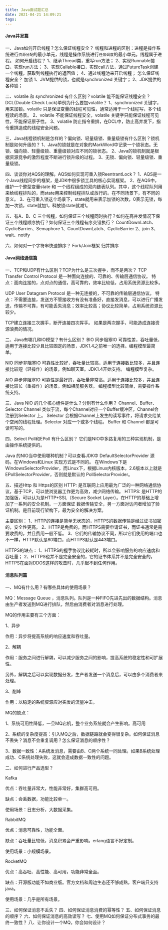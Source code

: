 ```yaml
---
title: Java面试题汇总
date: 2021-04-21 14:09:21
tags:
---
```

#### Java并发篇
一、Java如何开启线程？怎么保证线程安全？
线程和进程的区别：进程是操作系统进行`资源分配`的最小单元，线程是操作系统进行`任务调度`的最小单元。线程属于进程。
如何开启线程？
1、继承Thread类，重写run方法；
2、实现Runnable接口，实现run方法；
3、实现Callable接口，实现call方法，通过FutureTask创建一个线程，获取到线程执行的返回值；
4、通过线程池来开启线程；
怎么保证线程安全？
加锁
1、JVM提供的锁，也就是synchronized 关键字；
2、JDK提供的各种锁；


二、volatile 和 synchronized 有什么区别？volatile 能不能保证线程安全？DCL(Double Check Lock)单例为什么要加volatile？
1、synchronized 关键字，用来加锁。volatile 只是保证变量的线程可见性，通常适用于一个线程写，多个线程读的场景。
2、volatile 不能保证线程安全，volatile 关键字只能保证线程可见性，不能保证原子性。
3、volatile 防止指令重排，在DCL中，防止高并发下，指令重排造成的线程安全问题。


三、Java线程锁机制是怎样的？偏向锁、轻量级锁、重量级锁有什么区别？锁机制是如何升级的？
1、Java的锁就是在对象的MarkWord中记录一个锁状态。无锁、偏向锁、轻量级锁、重量级锁对应不同的锁状态。
2、Java的锁机制就是根据资源竞争的激烈程度不断进行锁升级的过程。
3、无锁、偏向锁、轻量级锁、重量级锁。


四、谈谈你对AQS的理解。AQS如何实现可重入锁ReentrantLock？
1、AQS是一个Java线程同步的框架，是JDK中很多锁工具的核心实现框架。
2、在AQS中，维护一个整型变量state 和 一个线程组成的双向链表队列。其中，这个线程队列用来给线程排队的，而state用来控制线程排队或放行的。在不同场景下，有不同的意义。
3、在可重入锁这个场景下，state就用来表示加锁的次数，0表示无锁，每加一次锁，state就加1，释放锁state就减1。


五、有A、B、C 三个线程，如何保证三个线程同时执行？如何在高并发情况下保证三个线程顺序执行？如何保证三个线程有序交错执行？
CountDownLatch、CyclicBarrier、Semaphore
1、CountDownLatch、CyclicBarrier
2、join
3、wait、notify

六、如何对一个字符串快速排序？
Fork/Join框架
归并排序


#### Java网络通信篇
一、TCP和UDP有什么区别？TCP为什么是三次握手，而不是两次？
TCP Transfer Control Protocol 是一种面向连接的、可靠的、传输层通信协议。
特点：面向连接的，点对点的通信，高可靠的，效率比较低，占用系统资源比较多。

UDP User Datagram Protocol 是一种无连接的，不可靠的传输层通信协议。
特点：不需要连接，发送方不管接收方有没有准备好，直接发消息，可以进行广播发送，传输不可靠，有可能丢失消息；效率比较高；协议比较简单，占用系统资源比较少。

TCP建立连接三次握手，断开连接四次挥手。
如果是两次握手，可能造成连接资源浪费的情况。

二、Java有哪几种IO模型？有什么区别？
BIO 同步阻塞IO
可靠性差，吞吐量低，适用于连接比较少且比较固定的场景，JDK1.4之前唯一的选择。编程模型最简单。

NIO 同步非阻塞IO
可靠性比较好，吞吐量比较高，适用于连接数比较多，并且连接比较短（轻操作）的场景，例如聊天室。JDK1.4开始支持。
编程模型复杂。

AIO 异步非阻塞IO
可靠性是最好的，吞吐量非常高。适用于连接比较多，并且连接比较长（重操作）的场景。例如相册服务器。
编程模型比较简单，需要操作系统支持。



三、Java NIO 的几个核心组件是什么？分别有什么作用？
Channel、Buffer、Selector
Channel 类似于流，每个Channel对应一个Buffer缓冲区，Channel会注册到Selector 上。
Selector 会根据Channel上发生的读写事件，将请求交给某个空闲的线程处理。Selector 对应一个或多个线程。
Buffer 和 Channel 都是可读可写的。


四、Select Poll和EPoll 有什么区别？
它们是NIO中多路复用的三种实现机制，是由操作系统提供的。

Java 的NIO当中使用哪种机制？可以查看JDK中 DefaultSelectorProvider 源码，在Windows和Linux 实现方式是不同的。
在Windows下是 WindowsSelectorProvider，而Linux下，根据Linux内核版本，2.6版本以上就是EPollSelectorProvider，否则就是默认的 PollSelectorProvider。


五、描述Http 和 Https的区别
HTTP: 是互联网上应用最为广泛的一种网络通信协议，基于TCP，可以使浏览器工作更为高效，减少网络传输。
HTTPS: 是HTTP的加强版，可以认为是HTTP+SSL（Secure Socket Layer）。在HTTP的基础上增加了一系列的安全机制。一方面保证
数据传输安全，另一方面对访问者增加了验证机制。是目前现行架构下，最为安全的解决方案。

主要区别：
1、HTTP的连接是简单无状态的，HTTPS的数据传输是经过证书加密的，安全性更高。
2、HTTP是免费的，而HTTPS需要申请证书，而证书通常是需要收费的，并且费用一般不低。
3、它们的传输协议不同，所以它们使用的端口也不一样，HTTP默认是80端口，而HTTPS默认是443端口。

HTTPS的缺点：
1、HTTPS的握手协议比较耗时，所以会影响服务的响应速度和吞吐量；
2、HTTPS也并不是完全安全的，它的证书体系并不是完全安全的，HTTPS在面对DDOS这样的攻击时，几乎起不到任何作用。


#### 消息队列篇
一、MQ有什么用？有哪些具体的使用场景？

MQ：Message Queue ，消息队列。队列是一种FIFO先进先出的数据结构。消息由生产者发送到MQ进行排队，然后由消费者对消息进行处理。

MQ的作用主要有三个方面：

1、异步

作用：异步将提高系统的响应速度和吞吐量。

2、解耦

作用：服务之间进行解耦，可以减少服务之间的影响，提高系统的稳定性和可扩展性。

另外，解耦之后可以实现数据分发，生产者发送一个消息后，可以由多个消费者来处理。

3、削峰

作用：以稳定的系统资源应对突发的流量冲击。

MQ的缺点：

1、系统可用性降低，一旦MQ宕机，整个业务系统就会产生影响。高可用

2、系统的复杂度提高：引入MQ之后，数据链路就会变得很复杂。如何保证消息不丢失？消息不会重复调用？怎么保证消息的顺序性？

3、数据一致性：A系统发消息，需要由B、C两个系统一同处理。如果B系统处理成功、C系统处理失败，这就会造成数据一致性的问题。



二、如何进行产品选型？

Kafka

优点：吞吐量非常大，性能非常好，集群高可用。

缺点：会丢数据，功能比较单一。

使用场景：日志分析，大数据采集。



RabbitMQ

优点：消息可靠性，功能全面。

缺点：吞吐量比较低，消息积累会严重影响。erlang语言不好定制。

使用场景：小规模场景。



RocketMQ

优点：高吞吐、高性能、高可用，功能非常全面。

缺点：开源版功能不如商业版。官方文档和周边生态还不够成熟，客户端只支持java。

使用场景：几乎是所有场景。



三、如何保证消息不丢失？
四、如何保证消息消费的幂等性？
五、如何保证消息的顺序？
六、如何保证消息的高效读写？
七、使用MQ如何保证分布式事务的最终一致性？
八、让你设计一个MQ，你会如何设计？


















































